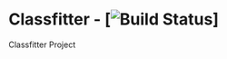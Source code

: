 # Classfitter - [![Build Status][jenkins-status]]
Classfitter Project

[jenkins-status]:http://dev.datatransparency.com/buildStatus/icon?job=Classfitter
